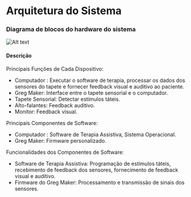 # Arquitetura do Sistema 

### Diagrama de blocos do hardware do sistema

![Alt text](https://i.postimg.cc/sD1pP6pF/arquitetura-hardware.png)

#### Descrição


Principais Funções de Cada Dispositivo:
- Computador : Executar o software de terapia, processar os dados dos sensores do tapete e fornecer feedback visual e auditivo ao paciente.
- Greg Maker: Interface entre o tapete sensorial e o computador.
- Tapete Sensorial: Detectar estímulos táteis.
- Alto-falantes: Feedback auditivo.
- Monitor: Feedback visual.

Principais Componentes de Software:

- Computador : Software de Terapia Assistiva, Sistema Operacional.
- Greg Maker: Firmware personalizado.

Funcionalidades dos Componentes de Software:

- Software de Terapia Assistiva: Programação de estímulos táteis, recebimento de feedback dos sensores, fornecimento de feedback visual e auditivo.
- Firmware do Greg Maker: Processamento e transmissão de sinais dos sensores.